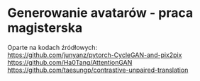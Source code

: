 # Generowanie avatarów - praca magisterska

Oparte na kodach źródłowych: \
https://github.com/junyanz/pytorch-CycleGAN-and-pix2pix \
https://github.com/Ha0Tang/AttentionGAN \
https://github.com/taesungp/contrastive-unpaired-translation
